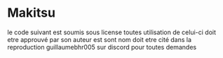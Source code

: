 # Makitsu
le code suivant est soumis sous license toutes utilisation de celui-ci doit etre approuvé par son auteur est sont nom doit etre cité dans la reproduction guillaumebhr005 sur discord pour toutes demandes
